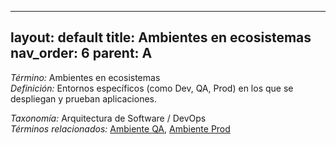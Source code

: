 
---
layout: default
title: Ambientes en ecosistemas
nav_order: 6
parent: A
---

*Término:* Ambientes en ecosistemas  
*Definición:* Entornos específicos (como Dev, QA, Prod) en los que se despliegan y prueban aplicaciones.

*Taxonomía:* Arquitectura de Software / DevOps  
*Términos relacionados:* [Ambiente QA](https://maleniski.github.io/diccionario-angl-tec-mx/docs/alfabeticamente/A/ambiente-qa/), [Ambiente Prod](https://maleniski.github.io/diccionario-angl-tec-mx/docs/alfabeticamente/A/ambiente-prod/)
